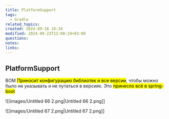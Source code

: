 ```yaml
---
title: PlatformSupport
tags:
  - Gradle
related_topics: 
created: 2024-09-16 18:34
modified: 2024-09-23T12:00:19+03:00
questions: 
notes: 
links: 
---
```


## PlatformSupport

BOM 
<mark class="hltr-purple">Приносит конфигурацию библиотек и все версии</mark>, чтобы можно было не указывать и не путаться в версиях.
Это <mark class="hltr-yellow">принесло всё в spring-boot</mark>

![[images/Untitled 66 2.png|Untitled 66 2.png]]

![[images/Untitled 67 2.png|Untitled 67 2.png]]
